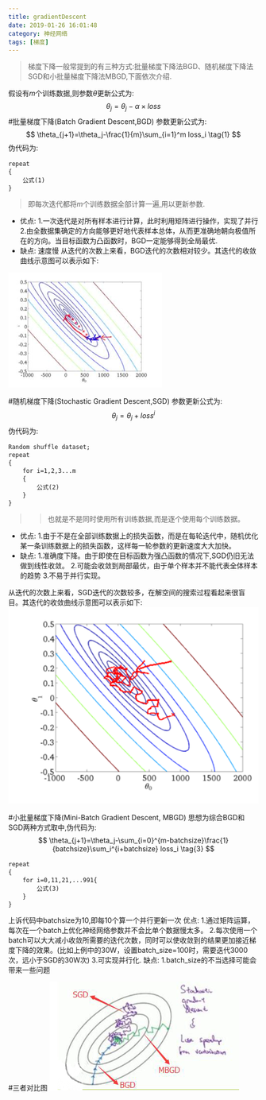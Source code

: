 ```yaml
---
title: gradientDescent
date: 2019-01-26 16:01:48
category: 神经网络
tags: [梯度]
---
```

>梯度下降一般常提到的有三种方式:批量梯度下降法BGD、随机梯度下降法SGD和小批量梯度下降法MBGD,下面依次介绍.

假设有$m$个训练数据,则参数$\theta$更新公式为:
$$
\theta_j=\theta_j-\alpha \times loss
$$
#批量梯度下降(Batch Gradient Descent,BGD)
参数更新公式为:
$$
\theta_{j+1}=\theta_j-\frac{1}{m}\sum_{i=1}^m loss_i \tag{1}
$$
伪代码为:
```
repeat
{
    公式(1)
}
```

>即每次迭代都将$m$个训练数据全部计算一遍,用以更新参数.

* 优点:
1.一次迭代是对所有样本进行计算，此时利用矩阵进行操作，实现了并行
2.由全数据集确定的方向能够更好地代表样本总体，从而更准确地朝向极值所在的方向。当目标函数为凸函数时，BGD一定能够得到全局最优.
* 缺点:
速度慢
从迭代的次数上来看，BGD迭代的次数相对较少。其迭代的收敛曲线示意图可以表示如下:

![](/img/BGD.jpg)

#随机梯度下降(Stochastic Gradient Descent,SGD)
参数更新公式为:
$$
\theta_j=\theta_j + loss^i \tag{2}
$$
伪代码为:
```
Random shuffle dataset;
repeat
{
    for i=1,2,3...m
    {
        公式(2)
    }
}
```

>>也就是不是同时使用所有训练数据,而是逐个使用每个训练数据。

* 优点:
1.由于不是在全部训练数据上的损失函数，而是在每轮迭代中，随机优化某一条训练数据上的损失函数，这样每一轮参数的更新速度大大加快。
* 缺点:
1.准确度下降。由于即使在目标函数为强凸函数的情况下,SGD仍旧无法做到线性收敛。
2.可能会收敛到局部最优，由于单个样本并不能代表全体样本的趋势
3.不易于并行实现。

从迭代的次数上来看，SGD迭代的次数较多，在解空间的搜索过程看起来很盲目。其迭代的收敛曲线示意图可以表示如下:
![](/img/SGD.png)

#小批量梯度下降(Mini-Batch Gradient Descent, MBGD)
思想为综合BGD和SGD两种方式取中,伪代码为:
$$
\theta_{j+1}=\theta_j-\sum_{i=0}^{m-batchsize}\frac{1}{batchsize}\sum_i^{i+batchsize} loss_i \tag{3}
$$
```
repeat
{
    for i=0,11,21,...991{
        公式(3)
    }
}
```

上诉代码中batchsize为10,即每10个算一个并行更新一次
优点:
1.通过矩阵运算，每次在一个batch上优化神经网络参数并不会比单个数据慢太多。
2.每次使用一个batch可以大大减小收敛所需要的迭代次数，同时可以使收敛到的结果更加接近梯度下降的效果。(比如上例中的30W，设置batch_size=100时，需要迭代3000次，远小于SGD的30W次)
3.可实现并行化.
缺点:
1.batch_size的不当选择可能会带来一些问题

#三者对比图
![](/img/MBGD.jpg)